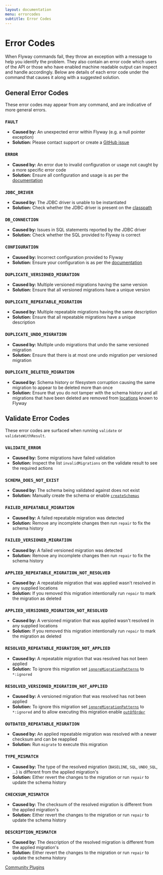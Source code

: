 ```yaml
---
layout: documentation
menu: errorcodes
subtitle: Error Codes
---
```


# Error Codes

When Flyway commands fail, they throw an exception with a message to help you identify the problem. They also contain an error code which users of the API or those who have enabled machine readable output can inspect and handle accordingly. Below are details of each error code under the command that causes it along with a suggested solution.


## General Error Codes
These error codes may appear from any command, and are indicative of more general errors.

### `FAULT`
- **Caused by:** An unexpected error within Flyway (e.g. a null pointer exception)
- **Solution:** Please contact support or create a [GitHub issue](https://github.com/flyway/flyway/issues)

### `ERROR`
- **Caused by:** An error due to invalid configuration or usage not caught by a more specific error code
- **Solution:** Ensure all configuration and usage is as per the [documentation](/documentation)

### `JDBC_DRIVER`
- **Caused by:** The JDBC driver is unable to be instantiated
- **Solution:** Check whether the JDBC driver is present on the [classpath](/documentation/addingToTheClasspath)

### `DB_CONNECTION`
- **Caused by:** Issues in SQL statements reported by the JDBC driver
- **Solution:** Check whether the SQL provided to Flyway is correct

### `CONFIGURATION`
- **Caused by:** Incorrect configuration provided to Flyway
- **Solution:** Ensure your configuration is as per the [documentation](/documentation/configuration/parameters/)

### `DUPLICATE_VERSIONED_MIGRATION`
- **Caused by:** Multiple versioned migrations having the same version
- **Solution:** Ensure that all versioned migrations have a unique version

### `DUPLICATE_REPEATABLE_MIGRATION`
- **Caused by:** Multiple repeatable migrations having the same description
- **Solution:** Ensure that all repeatable migrations have a unique description

### `DUPLICATE_UNDO_MIGRATION`
- **Caused by:** Multiple undo migrations that undo the same versioned migration
- **Solution:** Ensure that there is at most one undo migration per versioned migration

### `DUPLICATE_DELETED_MIGRATION`
- **Caused by:** Schema history or filesystem corruption causing the same migration to appear to be deleted more than once
- **Solution:** Ensure that you do not tamper with the schema history and all migrations that have been deleted are removed from [locations](/documentation/configuration/parameters/locations) known to Flyway


## Validate Error Codes
These error codes are surfaced when running `validate` or `validateWithResult`.

### `VALIDATE_ERROR`
- **Caused by:** Some migrations have failed validation
- **Solution:** Inspect the list `invalidMigrations` on the validate result to see the required actions

### `SCHEMA_DOES_NOT_EXIST`
- **Caused by:** The schema being validated against does not exist
- **Solution:** Manually create the schema or enable [`createSchemas`](/documentation/configuration/parameters/createSchemas)

### `FAILED_REPEATABLE_MIGRATION`
- **Caused by:** A failed repeatable migration was detected
- **Solution:** Remove any incomplete changes then run `repair` to fix the schema history

### `FAILED_VERSIONED_MIGRATION`
- **Caused by:** A failed versioned migration was detected
- **Solution:** Remove any incomplete changes then run `repair` to fix the schema history

### `APPLIED_REPEATABLE_MIGRATION_NOT_RESOLVED`
- **Caused by:** A repeatable migration that was applied wasn't resolved in any supplied locations
- **Solution:** If you removed this migration intentionally run `repair` to mark the migration as deleted

### `APPLIED_VERSIONED_MIGRATION_NOT_RESOLVED`
- **Caused by:** A versioned migration that was applied wasn't resolved in any supplied locations
- **Solution:** If you removed this migration intentionally run `repair` to mark the migration as deleted

### `RESOLVED_REPEATABLE_MIGRATION_NOT_APPLIED`
- **Caused by:** A repeatable migration that was resolved has not been applied
- **Solution:** To ignore this migration set [`ignoreMigrationPatterns`](/documentation/configuration/parameters/ignoreMigrationPatterns) to `*:ignored`

### `RESOLVED_VERSIONED_MIGRATION_NOT_APPLIED`
- **Caused by:** A versioned migration that was resolved has not been applied
- **Solution:** To ignore this migration set [`ignoreMigrationPatterns`](/documentation/configuration/parameters/ignoreMigrationPatterns) to `*:ignored` and to allow executing this migration enable [`outOfOrder`](/documentation/configuration/parameters/outOfOrder)

### `OUTDATED_REPEATABLE_MIGRATION`
- **Caused by:** An applied repeatable migration was resolved with a newer checksum and can be reapplied
- **Solution:** Run `migrate` to execute this migration

### `TYPE_MISMATCH`
- **Caused by:** The type of the resolved migration (`BASELINE`, `SQL`, `UNDO_SQL`, ...) is different from the applied migration's
- **Solution:** Either revert the changes to the migration or run `repair` to update the schema history

### `CHECKSUM_MISMATCH`
- **Caused by:** The checksum of the resolved migration is different from the applied migration's
- **Solution:** Either revert the changes to the migration or run `repair` to update the schema history

### `DESCRIPTION_MISMATCH`
- **Caused by:** The description of the resolved migration is different from the applied migration's
- **Solution:** Either revert the changes to the migration or run `repair` to update the schema history


<p class="next-steps">
    <a class="btn btn-primary" href="/documentation/usage/plugins">Community Plugins<i class="fa fa-arrow-right"></i></a>
</p>
